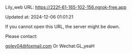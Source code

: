Lily_web URL: https://222f-61-165-102-156.ngrok-free.app

Updated at: 2024-12-06 01:01:21

If you cannot open this URL, the server might be down.

Please contact: 

goley04@foxmail.com Or Wechat:GL_yeaH